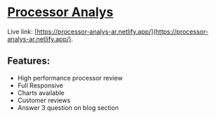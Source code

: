 # [Processor Analys](https://processor-analys-ar.netlify.app/)

Live link:  [https://processor-analys-ar.netlify.app/](https://processor-analys-ar.netlify.app/).

## Features: 

- High performance processor review
- Full Responsive
- Charts available
- Customer reviews
- Answer 3 question on blog section